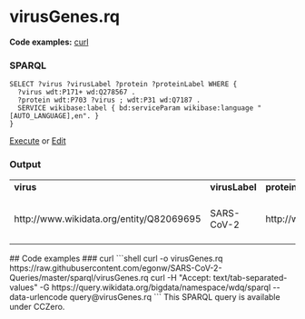 # virusGenes.rq
**Code examples:** [curl](#curl)
### SPARQL
```sparql
SELECT ?virus ?virusLabel ?protein ?proteinLabel WHERE {
  ?virus wdt:P171+ wd:Q278567 .
  ?protein wdt:P703 ?virus ; wdt:P31 wd:Q7187 .
  SERVICE wikibase:label { bd:serviceParam wikibase:language "[AUTO_LANGUAGE],en". }
}
```
[Execute](https://query.wikidata.org/embed.html#SELECT%20%3Fvirus%20%3FvirusLabel%20%3Fprotein%20%3FproteinLabel%20WHERE%20%7B%0A%20%20%3Fvirus%20wdt%3AP171%2B%20wd%3AQ278567%20.%0A%20%20%3Fprotein%20wdt%3AP703%20%3Fvirus%20%3B%20wdt%3AP31%20wd%3AQ7187%20.%0A%20%20SERVICE%20wikibase%3Alabel%20%7B%20bd%3AserviceParam%20wikibase%3Alanguage%20%22%5BAUTO_LANGUAGE%5D%2Cen%22.%20%7D%0A%7D%0A) or [Edit](https://query.wikidata.org/#SELECT%20%3Fvirus%20%3FvirusLabel%20%3Fprotein%20%3FproteinLabel%20WHERE%20%7B%0A%20%20%3Fvirus%20wdt%3AP171%2B%20wd%3AQ278567%20.%0A%20%20%3Fprotein%20wdt%3AP703%20%3Fvirus%20%3B%20wdt%3AP31%20wd%3AQ7187%20.%0A%20%20SERVICE%20wikibase%3Alabel%20%7B%20bd%3AserviceParam%20wikibase%3Alanguage%20%22%5BAUTO_LANGUAGE%5D%2Cen%22.%20%7D%0A%7D%0A)


### Output
<table>
  <tr>
    <td><b>virus</b></td>
    <td><b>virusLabel</b></td>
    <td><b>protein</b></td>
    <td><b>proteinLabel</b></td>
  </tr>
  <tr>
    <td>http://www.wikidata.org/entity/Q82069695</td>
    <td>SARS-CoV-2</td>
    <td>http://www.wikidata.org/entity/Q88000922</td>
    <td>S surface glycoprotein of SARS-CoV-2</td>
  </tr>
</table>
## Code examples
### curl
```shell
curl -o virusGenes.rq https://raw.githubusercontent.com/egonw/SARS-CoV-2-Queries/master/sparql/virusGenes.rq
curl -H "Accept: text/tab-separated-values" -G https://query.wikidata.org/bigdata/namespace/wdq/sparql --data-urlencode query@virusGenes.rq
```
This SPARQL query is available under CCZero.
